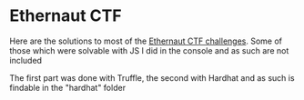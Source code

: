# Ethernaut CTF

Here are the solutions to most of the [Ethernaut CTF challenges](https://ethernaut.openzeppelin.com/). 
Some of those which were solvable with JS I did in the console and as such are not included

The first part was done with Truffle, the second with Hardhat and as such is findable in the "hardhat" folder
